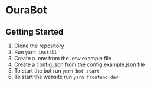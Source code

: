 # OuraBot

## Getting Started

1. Clone the repository
2. Run `yarn install`
3. Create a .env from the .env.example file
4. Create a config.json from the config.example.json file
5. To start the bot run `yarn bot start`
6. To start the website run `yarn frontend dev`
